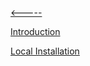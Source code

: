 [<-----](https://github.com/s1tcomsfan/knowledge_warehouse/blob/main/README.md)

[Introduction](https://github.com/s1tcomsfan/knowledge_warehouse/blob/main/Spark/introduction.md)

[Local Installation](https://github.com/s1tcomsfan/knowledge_warehouse/blob/main/Spark/local_installation.md)
